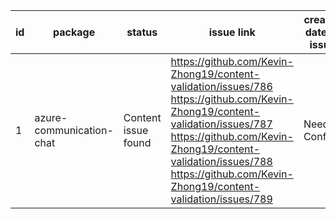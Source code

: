 
| id | package | status | issue link | created date of issue | update date of issue | run date of pipeline | pipeline run link |
|----|---------|--------|------------|-----------------------|----------------------| ---------------------| ----------------- |
| 1 | azure-communication-chat | Content issue found | https://github.com/Kevin-Zhong19/content-validation/issues/786 https://github.com/Kevin-Zhong19/content-validation/issues/787 https://github.com/Kevin-Zhong19/content-validation/issues/788 https://github.com/Kevin-Zhong19/content-validation/issues/789  | Need Confirm | Need Confirm | 7/7/2025 6:57:10 AM | https://dev.azure.com/v-qzhong0900/content-validation-automation/_build/results?buildId=20 |